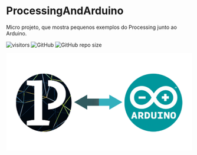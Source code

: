 # ProcessingAndArduino
Micro projeto, que mostra pequenos exemplos do Processing junto ao Arduino. 

![visitors](https://visitor-badge.glitch.me/badge?page_id=samuelllr/ProcessingAndArduino)
![GitHub](https://img.shields.io/github/license/samuelllr/ProcessingAndArduino)
![GitHub repo size](https://img.shields.io/github/repo-size/samuelllr/ProcessingAndArduino)

<div align="center"><img src="processing-arduino.png"/></div>

